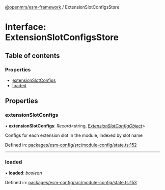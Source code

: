 [@openmrs/esm-framework](../API.md) / ExtensionSlotConfigsStore

# Interface: ExtensionSlotConfigsStore

## Table of contents

### Properties

- [extensionSlotConfigs](extensionslotconfigsstore.md#extensionslotconfigs)
- [loaded](extensionslotconfigsstore.md#loaded)

## Properties

### extensionSlotConfigs

• **extensionSlotConfigs**: *Record*<string, [*ExtensionSlotConfigObject*](extensionslotconfigobject.md)\>

Configs for each extension slot in the module, indexed by slot name

Defined in: [packages/esm-config/src/module-config/state.ts:152](https://github.com/nk183/openmrs-esm-core/blob/master/packages/esm-config/src/module-config/state.ts#L152)

___

### loaded

• **loaded**: *boolean*

Defined in: [packages/esm-config/src/module-config/state.ts:153](https://github.com/nk183/openmrs-esm-core/blob/master/packages/esm-config/src/module-config/state.ts#L153)
